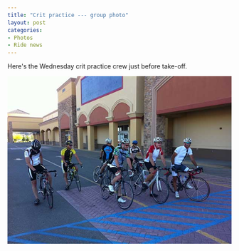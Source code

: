 ```yaml
---
title: "Crit practice --- group photo"
layout: post
categories:
- Photos
- Ride news
---
```


Here's the Wednesday crit practice crew just before take-off.

![Victor Valley Velo crit practice](/assets/img/2011/06/22-crit-practice.jpg)